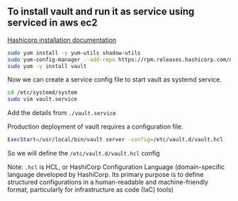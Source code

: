## To install vault and run it as service using serviced in aws ec2

[Hashicorp installation documentation](https://developer.hashicorp.com/vault/install)

```sh
sudo yum install -y yum-utils shadow-utils
sudo yum-config-manager --add-repo https://rpm.releases.hashicorp.com/AmazonLinux/hashicorp.repo
sudo yum -y install vault
```


Now we can create a service config file to start vault as systemd service.

```sh
cd /etc/systemd/system
sudo vim vault.service
```
Add the details from `./vault.service`


Production deployment of vault requires a configuration file.

```sh
ExecStart=/usr/local/bin/vault server -config=/etc/vault.d/vault.hcl
```

So we will define the `/etc/vault.d/vault.hcl` config

Note: `.hcl` is HCL, or HashiCorp Configuration Language (domain-specific language developed by HashiCorp. Its primary purpose is to define structured configurations in a human-readable and machine-friendly format, particularly for infrastructure as code (IaC) tools)


